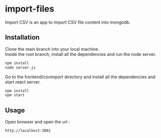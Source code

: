 # import-files

Import CSV is an app to import CSV file content into mongodb. 

## Installation

Clone the main branch into your local machine.  
Inside the root branch, install all the dependencies and run the node server. 

```bash
npm install
node server.js
```

Go to the frontend/csvimport directory and install all the dependencies and start react server.

```bash
npm install
npm start
```
## Usage

Open browser and open the url :

```bash
http://localhost:3001
```



